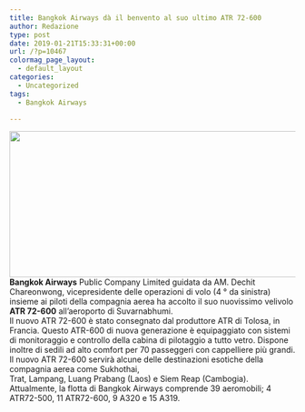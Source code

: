 ```yaml
---
title: Bangkok Airways dà il benvento al suo ultimo ATR 72-600
author: Redazione
type: post
date: 2019-01-21T15:33:31+00:00
url: /?p=10467
colormag_page_layout:
  - default_layout
categories:
  - Uncategorized
tags:
  - Bangkok Airways

---
```

<img decoding="async" loading="lazy" class="wp-image-10468 aligncenter" src="https://progressonline.it/wp-content/uploads/2019/01/bangkok.jpg" alt="" width="599" height="257" />**Bangkok Airways** Public Company Limited guidata da AM. Dechit Chareonwong, vicepresidente delle operazioni di volo (4 ° da sinistra) insieme ai piloti della compagnia aerea ha accolto il suo nuovissimo velivolo **ATR 72-600** all&#8217;aeroporto di Suvarnabhumi.  
Il nuovo ATR 72-600 è stato consegnato dal produttore ATR di Tolosa, in Francia. Questo ATR-600 di nuova generazione è equipaggiato con sistemi di monitoraggio e controllo della cabina di pilotaggio a tutto vetro. Dispone inoltre di sedili ad alto comfort per 70 passeggeri con cappelliere più grandi. Il nuovo ATR 72-600 servirà alcune delle destinazioni esotiche della compagnia aerea come Sukhothai,  
Trat, Lampang, Luang Prabang (Laos) e Siem Reap (Cambogia). Attualmente, la flotta di Bangkok Airways comprende 39 aeromobili; 4 ATR72-500, 11 ATR72-600, 9 A320 e 15 A319.